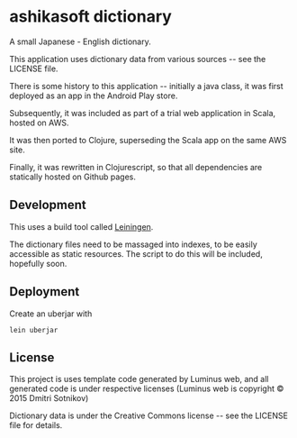 # ashikasoft dictionary

A small Japanese - English dictionary.

This application uses dictionary data from various sources -- see the LICENSE file.

There is some history to this application -- initially a java class, it was first deployed as an app in the Android Play store.

Subsequently, it was included as part of a trial web application in Scala, hosted on AWS.

It was then ported to Clojure, superseding the Scala app on the same AWS site.

Finally, it was rewritten in Clojurescript, so that all dependencies are statically hosted on Github pages.

## Development

This uses a build tool called [Leiningen][1].

[1]: https://github.com/technomancy/leiningen

The dictionary files need to be massaged into indexes, to be easily accessible as static resources.
The script to do this will be included, hopefully soon.


## Deployment

Create an uberjar with

    lein uberjar

## License
This project is uses template code generated by Luminus web, and all generated code is under respective licenses (Luminus web is copyright © 2015 Dmitri Sotnikov)

Dictionary data is under the Creative Commons license -- see the LICENSE file for details.
